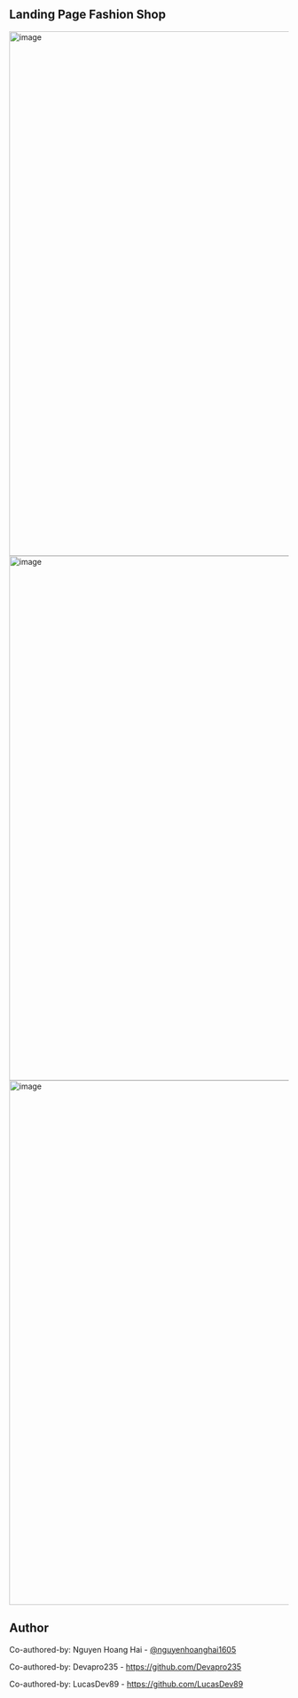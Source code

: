 ## Landing Page Fashion Shop

<img width="1919" height="945" alt="image" src="https://github.com/user-attachments/assets/e2a98b9c-ae36-46ef-b3a8-823e2a85ad87" />
<img width="1919" height="945" alt="image" src="https://github.com/user-attachments/assets/3269282d-d5f7-4074-a75b-e624b6094499" />
<img width="1920" height="945" alt="image" src="https://github.com/user-attachments/assets/399a1656-76a6-4ab1-86ad-45eac98d6e53" />


## Author
Co-authored-by: Nguyen Hoang Hai - [@nguyenhoanghai1605](https://github.com/nguyenhoanghai1605)

Co-authored-by: Devapro235 - https://github.com/Devapro235

Co-authored-by: LucasDev89 - https://github.com/LucasDev89 